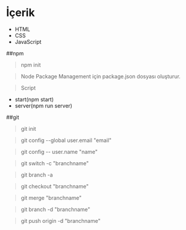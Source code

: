 # İçerik

* HTML
* CSS
* JavaScript

##npm

>npm init

>Node Package Management için package.json dosyası oluşturur.

>Script

* start(npm start)
* server(npm run server)

##git
>git init

>git config --global user.email "email"

>git config -- user.name "name"


>git switch -c "branchname"

>git branch -a

>git checkout "branchname"

>git merge "branchname"

>git branch -d "branchname"

>git push origin -d "branchname"